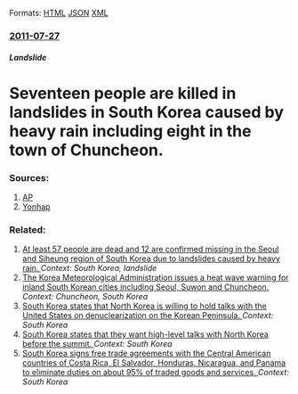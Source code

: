 
Formats: [HTML](/news/2011/07/27/seventeen-people-are-killed-in-landslides-in-south-korea-caused-by-heavy-rain-including-eight-in-the-town-of-chuncheon.html)  [JSON](/news/2011/07/27/seventeen-people-are-killed-in-landslides-in-south-korea-caused-by-heavy-rain-including-eight-in-the-town-of-chuncheon.json)  [XML](/news/2011/07/27/seventeen-people-are-killed-in-landslides-in-south-korea-caused-by-heavy-rain-including-eight-in-the-town-of-chuncheon.xml)  

### [2011-07-27](/news/2011/07/27/index.md)

##### Landslide
# Seventeen people are killed in landslides in South Korea caused by heavy rain including eight in the town of Chuncheon. 




### Sources:

1. [AP](http://hosted.ap.org/dynamic/stories/A/AS_SKOREA_LANDSLIDE?SITE=AP&SECTION=HOME&TEMPLATE=DEFAULT)
2. [Yonhap](http://english.yonhapnews.co.kr/news/2011/07/27/81/0200000000AEN20110727003700315F.HTML)

### Related:

1. [At least 57 people are dead and 12 are confirmed missing in the Seoul and Siheung region of South Korea due to landslides caused by heavy rain. ](/news/2011/07/28/at-least-57-people-are-dead-and-12-are-confirmed-missing-in-the-seoul-and-siheung-region-of-south-korea-due-to-landslides-caused-by-heavy-ra.md) _Context: South Korea, landslide_
2. [The Korea Meteorological Administration issues a heat wave warning for inland South Korean cities including Seoul, Suwon and Chuncheon. ](/news/2011/06/20/the-korea-meteorological-administration-issues-a-heat-wave-warning-for-inland-south-korean-cities-including-seoul-suwon-and-chuncheon.md) _Context: Chuncheon, South Korea_
3. [South Korea states that North Korea is willing to hold talks with the United States on denuclearization on the Korean Peninsula. ](/news/2018/03/6/south-korea-states-that-north-korea-is-willing-to-hold-talks-with-the-united-states-on-denuclearization-on-the-korean-peninsula.md) _Context: South Korea_
4. [South Korea states that they want high-level talks with North Korea before the summit. ](/news/2018/03/16/south-korea-states-that-they-want-high-level-talks-with-north-korea-before-the-summit.md) _Context: South Korea_
5. [South Korea signs free trade agreements with the Central American countries of Costa Rica, El Salvador, Honduras, Nicaragua, and Panama to eliminate duties on about 95% of traded goods and services. ](/news/2018/02/21/south-korea-signs-free-trade-agreements-with-the-central-american-countries-of-costa-rica-el-salvador-honduras-nicaragua-and-panama-to-e.md) _Context: South Korea_
